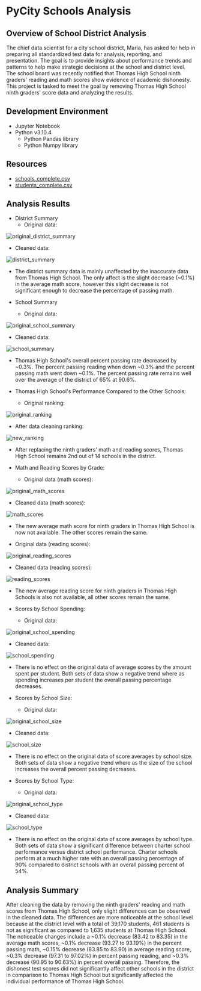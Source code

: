 # PyCity Schools Analysis
## Overview of School District Analysis
The chief data scientist for a city school district, Maria, has asked for help in preparing all standardized test data for analysis, reporting, and presentation. The goal is to provide insights about performance trends and patterns to help make strategic decisions at the school and district level. The school board was recently notified that Thomas High School ninth graders' reading and math scores show evidence of academic dishonesty. This project is tasked to meet the goal by removing Thomas High School ninth graders' score data and analyzing the results.

## Development Environment
* Jupyter Notebook
* Python v3.10.4
  * Python Pandas library
  * Python Numpy library

## Resources
* [schools_complete.csv](https://github.com/ksommerdorf/Module4Challenge/files/8406366/schools_complete.csv)
* [students_complete.csv](https://github.com/ksommerdorf/Module4Challenge/files/8406370/students_complete.csv)

## Analysis Results
* District Summary
  * Original data:

![original_district_summary](https://user-images.githubusercontent.com/57520471/161465370-037ad1cc-c60e-4ba2-b5a5-42ce377bfa30.png)

  * Cleaned data:
 
![district_summary](https://user-images.githubusercontent.com/57520471/161465387-bfd09c9f-6d43-4185-98b4-5a687d1741a5.png)

  * The district summary data is mainly unaffected by the inaccurate data from Thomas High School. The only affect is the slight decrease (~0.1%) in the average math score, however this slight decrease is not significant enough to decrease the percentage of passing math.

* School Summary
  * Original data:
  
![original_school_summary](https://user-images.githubusercontent.com/57520471/161465895-1e6428f8-768a-448d-a9d5-d78aae02ddc9.png)

  * Cleaned data:
  
![school_summary](https://user-images.githubusercontent.com/57520471/161465486-8772201c-190e-4c31-ad12-12aa62b79737.png)

  * Thomas High School's overall percent passing rate decreased by ~0.3%. The percent passing reading when down ~0.3% and the percent passing math went down ~0.1%. The percent passing rate remains well over the average of the district of 65% at 90.6%.

* Thomas High School's Performance Compared to the Other Schools:
  * Original ranking:
  
![original_ranking](https://user-images.githubusercontent.com/57520471/161465518-f8b1bea4-c044-4951-a173-17f867861363.png)

  * After data cleaning ranking:
  
![new_ranking](https://user-images.githubusercontent.com/57520471/161465531-7043d6ce-ce3c-48b4-91b7-8d813dc5a450.png)

  * After replacing the ninth graders' math and reading scores, Thomas High School remains 2nd out of 14 schools in the district. 

* Math and Reading Scores by Grade:
  * Original data (math scores):
  
![original_math_scores](https://user-images.githubusercontent.com/57520471/161465541-72ae1eb9-1cc8-4370-b758-9a1b674691cf.png)
 
  * Cleaned data (math scores):
  
![math_scores](https://user-images.githubusercontent.com/57520471/161465563-ca113ab2-ef68-40ba-accf-519c36bdf40a.png)

  * The new average math score for ninth graders in Thomas High School is now not available. The other scores remain the same.
  
  * Original data (reading scores):
  
![original_reading_scores](https://user-images.githubusercontent.com/57520471/161465630-46ea8667-cc60-4b5d-b6fc-072881fa972a.png)

  * Cleaned data (reading scores):
  
![reading_scores](https://user-images.githubusercontent.com/57520471/161465654-e68435b0-2b03-4000-a127-35b46fa259d9.png)
 
  * The new average reading score for ninth graders in Thomas High Schools is also not available, all other scores remain the same. 

* Scores by School Spending:
  * Original data:
 
![original_school_spending](https://user-images.githubusercontent.com/57520471/161465685-4eb07233-2379-4f3e-ad24-6b5dc94a0013.png)
  
  * Cleaned data:
  
![school_spending](https://user-images.githubusercontent.com/57520471/161465726-c58ba443-0c7f-4f59-88a6-174fe4e0c4a2.png)
 
  * There is no effect on the original data of average scores by the amount spent per student. Both sets of data show a negative trend where as spending increases per student the overall passing percentage decreases.

* Scores by School Size:
  * Original data:
  
![original_school_size](https://user-images.githubusercontent.com/57520471/161465743-6e134617-2ad2-40c5-9b79-d65d90419193.png)
  
  * Cleaned data:
  
![school_size](https://user-images.githubusercontent.com/57520471/161465784-1560637f-2487-48fa-88ae-197d6fa9a04c.png)
  
  * There is no effect on the original data of score averages by school size. Both sets of data show a negative trend where as the size of the school increases the overall percent passing decreases.

* Scores by School Type:
  * Original data:
  
![original_school_type](https://user-images.githubusercontent.com/57520471/161465815-050fd2ba-16dc-4bd6-a2f8-96399338bb82.png)
  
  * Cleaned data:
 
![school_type](https://user-images.githubusercontent.com/57520471/161465828-b47991d6-3368-45ad-a6b2-b6a9938894e7.png)
  
  * There is no effect on the original data of score averages by school type. Both sets of data show a significant difference between charter school performance versus district school performance. Charter schools perform at a much higher rate with an overall passing percentage of 90% compared to district schools with an overall passing percent of 54%.

## Analysis Summary 
After cleaning the data by removing the ninth graders' reading and math scores from Thomas High School, only slight differences can be observed in the cleaned data. The differences are more noticeable at the school level because at the district level with a total of 39,170 students, 461 students is not as significant as compared to 1,635 students at Thomas High School. The noticeable changes include a ~0.1% decrease (83.42 to 83.35) in the average math scores, ~0.1% decrease (93.27 to 93.19%) in the percent passing math, ~0.15% decrease (83.85 to 83.90) in average reading score, ~0.3% decrease (97.31 to 97.02%) in percent passing reading, and ~0.3% decrease (90.95 to 90.63%) in percent overall passing. Therefore, the dishonest test scores did not significantly affect other schools in the district in comparison to Thomas High School but significantly affected the individual performance of Thomas High School. 
